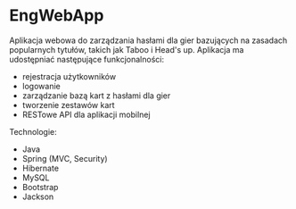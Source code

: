 # EngWebApp
Aplikacja webowa do zarządzania hasłami dla gier bazujących na zasadach popularnych tytułów, takich jak Taboo i Head's up. Aplikacja ma udostępniać następujące funkcjonalności:
- rejestracja użytkowników
- logowanie
- zarządzanie bazą kart z hasłami dla gier
- tworzenie zestawów kart
- RESTowe API dla aplikacji mobilnej

Technologie:
- Java
- Spring (MVC, Security)
- Hibernate
- MySQL
- Bootstrap
- Jackson
